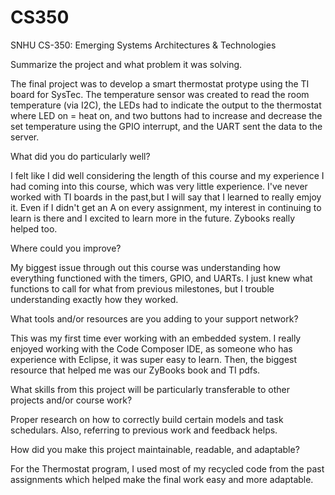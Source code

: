 # CS350

SNHU CS-350: Emerging Systems Architectures & Technologies

Summarize the project and what problem it was solving.

The final project was to develop a smart thermostat protype using the TI board for SysTec. The temperature sensor was created to read the room temperature (via I2C), the LEDs had to indicate the output to the thermostat where LED on = heat on, and two buttons had to increase and decrease the set temperature using the GPIO interrupt, and the UART sent the data to the server.

What did you do particularly well?

I felt like I did well considering the length of this course and my experience I had coming into this course, which was very little experience. I've never worked with TI boards in the past,but I will say that I learned to really emjoy it. Even if I didn't get an A on every assignment, my interest in continuing to learn is there and I excited to learn more in the future. Zybooks really helped too.

Where could you improve?

My biggest issue through out this course was understanding how everything functioned with the timers, GPIO, and UARTs. I just knew what functions to call for what from previous milestones, but I trouble understanding exactly how they worked.

What tools and/or resources are you adding to your support network?

This was my first time ever working with an embedded system. I really enjoyed working with the Code Composer IDE, as someone who has experience with Eclipse, it was super easy to learn. Then, the biggest resource that helped me was our ZyBooks book and TI pdfs.

What skills from this project will be particularly transferable to other projects and/or course work?

Proper research on how to correctly build certain models and task schedulars. Also, referring to previous work and feedback helps. 

How did you make this project maintainable, readable, and adaptable?

For the Thermostat program, I used most of my recycled code from the past assignments which helped make the final work easy and more adaptable.
